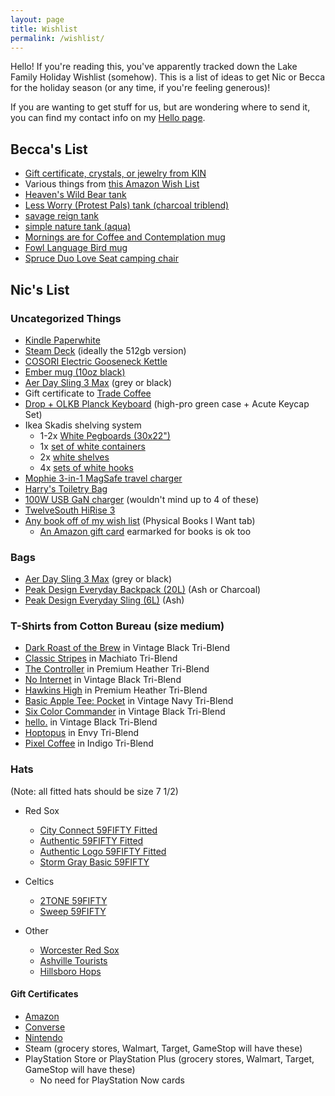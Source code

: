 ```yaml
---
layout: page
title: Wishlist
permalink: /wishlist/
---
```


Hello! If you're reading this, you've apparently tracked down the Lake Family Holiday Wishlist (somehow). This is a list of ideas to get Nic or Becca for the holiday season (or any time, if you're feeling generous)!

If you are wanting to get stuff for us, but are wondering where to send it, you can find my contact info on my [Hello page](https://niclake.me/hello/).

## Becca's List

- [Gift certificate, crystals, or jewelry from KIN](https://kindsm.com/)
- Various things from [this Amazon Wish List](https://www.amazon.com/hz/wishlist/ls/1KI7GH0R68MTX?ref_=wl_share)
- [Heaven's Wild Bear tank](https://cottonbureau.com/products/heavens-wild-bear#/8047773/tank-unisex-tank-top-charcoal-black-triblend-tri-blend-s)
- [Less Worry (Protest Pals) tank (charcoal triblend)](https://cottonbureau.com/products/less-worry-protest-pals#/14353613/tank-unisex-tank-top-charcoal-black-triblend-tri-blend-s)
- [savage reign tank](https://cottonbureau.com/products/savage-reign#/9482286/tank-unisex-tank-top-charcoal-black-triblend-tri-blend-s)
- [simple nature tank (aqua)](https://cottonbureau.com/products/simple-nature#/8170618/tank-unisex-tank-top-aqua-triblend-tri-blend-s)
- [Mornings are for Coffee and Contemplation mug](https://smile.amazon.com/Mornings-Are-Coffee-Contemplation-oz/dp/B077Y113LJ/ref=pd_aw_lpo_1?pd_rd_i=B077Y113LJ&th=1)
- [Fowl Language Bird mug](https://alwaysfits.com/products/fowl-language-bird-coffee-mug?variant=22338257420336&currency=USD)
- [Spruce Duo Love Seat camping chair](https://www.backcountry.com/stoic-spruce-duo-love-seat)

## Nic's List

### Uncategorized Things

- [Kindle Paperwhite](https://amzn.to/3JyyqFk)
- [Steam Deck](https://store.steampowered.com/steamdeck) (ideally the 512gb version)
- [COSORI Electric Gooseneck Kettle](https://amzn.to/3lBphik)
- [Ember mug (10oz black)](https://ember.com/products/ember-mug-2?variant=30843977826389)
- [Aer Day Sling 3 Max](https://www.aersf.com/day-sling-3-max-gray) (grey or black)
- Gift certificate to [Trade Coffee](https://www.drinktrade.com/gift-subscription/p/1858)
- [Drop + OLKB Planck Keyboard](https://drop.com/buy/planck-mechanical-keyboard) (high-pro green case + Acute Keycap Set)
- Ikea Skadis shelving system
  - 1-2x [White Pegboards (30x22")](https://www.ikea.com/us/en/p/skadis-pegboard-white-10321618/)
  - 1x [set of white containers](https://www.ikea.com/us/en/p/skadis-container-with-lid-white-80335909/)
  - 2x [white shelves](https://www.ikea.com/us/en/p/skadis-shelf-white-00320799/)
  - 4x [sets of white hooks](https://www.ikea.com/us/en/p/skadis-hook-white-50335618/)
- [Mophie 3-in-1 MagSafe travel charger](https://www.zagg.com/en_us/3-in-1-travel-charger-magsafe-apple)
- [Harry's Toiletry Bag](https://www.harrys.com/en/us/products/toiletry-bag)
- [100W USB GaN charger](https://amzn.to/3prSEY7) (wouldn't mind up to 4 of these)
- [TwelveSouth HiRise 3](https://www.twelvesouth.com/products/hirise-3-wireless-charging-stand)
- [Any book off of my wish list](https://docs.google.com/spreadsheets/d/1-1PcHF6xzFKTaTvxnfjm6bVgo4pd5yIr3nbxsbckoFo/edit?usp=sharing) (Physical Books I Want tab)
  - [An Amazon gift card](https://www.amazon.com/gift-cards/b?ie=UTF8&node=2238192011) earmarked for books is ok too

### Bags

- [Aer Day Sling 3 Max](https://www.aersf.com/day-sling-3-max-gray) (grey or black)
- [Peak Design Everyday Backpack (20L)](https://www.peakdesign.com/products/everyday-backpack?variant=29743300837420) (Ash or Charcoal)
- [Peak Design Everyday Sling (6L)](https://www.peakdesign.com/collections/everyday-bags/products/everyday-sling?variant=31374291140685) (Ash)

### T-Shirts from Cotton Bureau (size medium)

- [Dark Roast of the Brew](https://cottonbureau.com/p/7956KM/shirt/dark-roast-of-the-brew#/14999374/tee-men-standard-tee-vintage-black-tri-blend-m) in Vintage Black Tri-Blend
- [Classic Stripes](https://cottonbureau.com/p/SEC5NG/shirt/classic-stripes#/14964159/tee-men-standard-tee-machiato-tri-blend-m) in Machiato Tri-Blend
- [The Controller](https://cottonbureau.com/products/the-controller#/1959058/tee-men-standard-tee-premium-heather-tri-blend-s) in Premium Heather Tri-Blend
- [No Internet](https://cottonbureau.com/products/no-internet#/1911686/tee-men-standard-tee-vintage-black-tri-blend-s) in Vintage Black Tri-Blend
- [Hawkins High](https://cottonbureau.com/products/hawkins-high#/1856676/tee-men-standard-tee-premium-heather-tri-blend-s) in Premium Heather Tri-Blend
- [Basic Apple Tee: Pocket](https://cottonbureau.com/products/basic-apple-tee-pocket#/8520701/tee-men-standard-tee-vintage-navy-tri-blend-s) in Vintage Navy Tri-Blend
- [Six Color Commander](https://cottonbureau.com/products/six-color-commander#/14399321/tee-men-standard-tee-vintage-black-tri-blend-s) in Vintage Black Tri-Blend
- [hello.](https://cottonbureau.com/products/hello-14#/13684735/tee-men-standard-tee-vintage-black-tri-blend-s) in Vintage Black Tri-Blend
- [Hoptopus](https://cottonbureau.com/products/hoptopus#/9969833/tee-men-standard-tee-envy-tri-blend-s) in Envy Tri-Blend
- [Pixel Coffee](https://cottonbureau.com/products/pixel-coffee#/2004544/tee-men-standard-tee-indigo-tri-blend-s) in Indigo Tri-Blend

### Hats

(Note: all fitted hats should be size 7 1/2)

- Red Sox
  - [City Connect 59FIFTY Fitted](https://www.lids.com/mlb-boston-red-sox/boston-red-sox-new-era-2021-city-connect-59fifty-fitted-hat-light-blue/o-2321+t-36005264+p-26120037735+z-9-1074472122?_ref=p-DLP:m-GRID:i-r0c2:po-2&sku=14686188)
  <!-- - [Mother's Day 2022 59FIFTY Fitted](https://www.neweracap.com/products/boston-red-sox-mothers-day-2022-59fifty-fitted?variant=42786710487267) -->
  - [Authentic 59FIFTY Fitted](https://www.neweracap.com/products/boston-red-sox-authentic-collection-59fifty-fitted?variant=42671042199779)
  - [Authentic Logo 59FIFTY Fitted](https://www.neweracap.com/products/boston-red-sox-authentic-collection-59fifty-fitted-1?variant=42671107703011)
  <!-- - [Streakpop 59FIFTY Fitted](https://www.neweracap.com/Sports/BOSTON-RED-SOX-STREAKPOP-59FIFTY-FITTED/p/60185552) -->
  - [Storm Gray Basic 59FIFTY](https://www.neweracap.com/products/boston-red-sox-storm-gray-basic-59fifty-fitted?_pos=24&_fid=a61af9fbe&_ss=c&variant=42646045229283)
  
- Celtics
  - [2TONE 59FIFTY](https://www.neweracap.com/products/boston-celtics-2tone-59fifty-fitted?variant=42645831778531)
  - [Sweep 59FIFTY](https://www.neweracap.com/products/boston-celtics-sweep-9fifty-snapback)

- Other
  - [Worcester Red Sox](https://www.neweracap.com/products/worcester-red-sox-theme-nights-59fifty-fitted)
  - [Ashville Tourists](https://www.neweracap.com/products/ashville-tourists-theme-night-59fifty-fitted)
  - [Hillsboro Hops](https://www.neweracap.com/products/hillsboro-hops-authentic-collection-59fifty-fitted)

#### Gift Certificates

- [Amazon](https://www.amazon.com/gift-cards/b?ie=UTF8&node=2238192011)
- [Converse](https://www.converse.com/c/gift-cards)
- [Nintendo](https://www.nintendo.com/giftcards)
- Steam (grocery stores, Walmart, Target, GameStop will have these)
- PlayStation Store or PlayStation Plus (grocery stores, Walmart, Target, GameStop will have these)
  - No need for PlayStation Now cards
